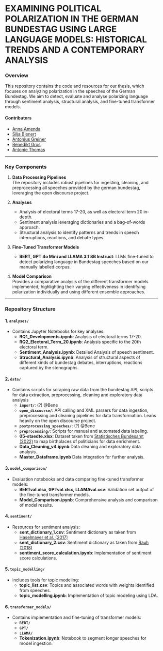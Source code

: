 # EXAMINING POLITICAL POLARIZATION IN THE GERMAN BUNDESTAG USING LARGE LANGUAGE MODELS: HISTORICAL TRENDS AND A CONTEMPORARY ANALYSIS

### Overview

This repository contains the code and resources for our thesis, which focuses on analyzing polarization in the speeches of the German Bundestag. We aim to detect, evaluate and analyse polarizing language through sentiment analysis, structural analysis, and fine-tuned transformer models.

#### Contributors
- [Anna Amenda](mailto:52267@novasbe.pt)
- [Silja Bienert](mailto:58250@novasbe.pt)
- [Antonius Greiner](mailto:58544@novasbe.pt)
- [Benedikt Gros](mailto:60508@novasbe.pt)
- [Antonie Thomas](mailto:59117@novasbe.pt)
---
### Key Components

1. **Data Processing Pipelines**  
   The repository includes robust pipelines for ingesting, cleaning, and preprocessing all speeches provided by the german bundestag, leveraging the open discourse project.

2. **Analyses**
   - Analysis of electoral terms 17-20, as well as electoral term 20 in-depth.
   - Sentiment analysis leveraging dictionaries and a bag-of-words approach.
   - Structural analysis to identify patterns and trends in speech interruptions, reactions, and debate types.

4. **Fine-Tuned Transformer Models**  
   - **BERT, GPT 4o Mini and LLAMA 3.1 8B Instruct**: LLMs fine-tuned to detect polarizing language in Bundestag speeches based on our manually labelled corpus.

5. **Model Comparison**  
   Provides a comparative analysis of the different transformer models implemented, highlighting their varying effectiveness in identifying polarization individually and using different ensemble approaches.

---

### Repository Structure

#### 1. **`analyses/`**
   - Contains Jupyter Notebooks for key analyses:
     - **RQ1_Developments.ipynb**: Analysis of electoral terms 17-20.
     - **RQ2_Electoral_Term_20.ipynb**: Analysis specific to the 20th electoral term.
     - **Sentiment_Analysis.ipynb**: Detailed Analysis of speech sentiment.
     - **Structural_Analysis.ipynb**: Analysis of structural aspects of different kinds of bundestag debates, interruptions, reactions captured by the stenographs.
   
   
#### 2. **`data/`**
   - Contains scripts for scraping raw data from the bundestag API, scripts for data extraction, preprocessing, cleaning and exploratory data analysis
     - **`import/`**: (?) @Bene
     - **`open_discourse/`**: API calling and XML parsers for data ingestion, preprocessing and cleaning pipelines for data transformation. Leans heavily on the open discourse project.
     - **`postprocessing_speeches/`**: (?) @Bene
     - **`preprocessing/`**: Scripts for manual and automated data labeling.
     - **05-staedte.xlsx**: Dataset taken from [Statistisches Bundesamt (2022)](https://www.google.com/url?sa=t&source=web&rct=j&opi=89978449&url=https://www.destatis.de/DE/Themen/Laender-Regionen/Regionales/Gemeindeverzeichnis/Administrativ/05-staedte.xlsx%3F__blob%3DpublicationFile&ved=2ahUKEwil9bGMtvyJAxXjdqQEHWLjDCEQFnoECBgQAQ&usg=AOvVaw3ILEGrnP35OHGg-QmAaTmb) to map birthplaces of politicians for data enrichment.
     - **Data_Cleaning_v4.ipynb** Data cleaning and exploratory data analysis.
     - **Master_Dataframe.ipynb** Data integration for further analysis.

#### 3. **`model_comparison/`**
   - Evaluation notebooks and data comparing fine-tuned transformer models:
     - **BERTval.xlsx, GPTval.xlsx, LLAMAval.csv**: Validation set output of the fine-tuned transformer models.
     - **Model_Comparison.ipynb**: Comprehensive analysis and comparison of model results.

#### 4. **`sentiment/`**
   - Resources for sentiment analysis:
     - **sent_dictionary_1.csv**: Sentiment dictionary as taken from [Haselmayer et al. (2017)](http://link.springer.com/article/10.1007%2Fs11135-016-0412-4)
     - **sent_dictionary_2.csv**: Sentiment dictionary as taken from [Rauh (2018)](https://www.tandfonline.com/doi/full/10.1080/19331681.2018.1485608)
     - **sentiment_score_calculation.ipynb**: Implementation of sentiment score calculations.

#### 5. **`topic_modelling/`**
   - Includes tools for topic modeling:
     - **topic_list.csv**: Topics and associated words with weights identified from speeches.
     - **topic_modelling.ipynb**: Implementation of topic modeling using LDA.

#### 6. **`transformer_models/`**
   - Contains implementation and fine-tuning of transformer models:
     - **`BERT/`**
     - **`GPT/`**
     - **`LLAMA/`**
     - **Tokenization.ipynb**: Notebook to segment longer speeches for model ingestion.
